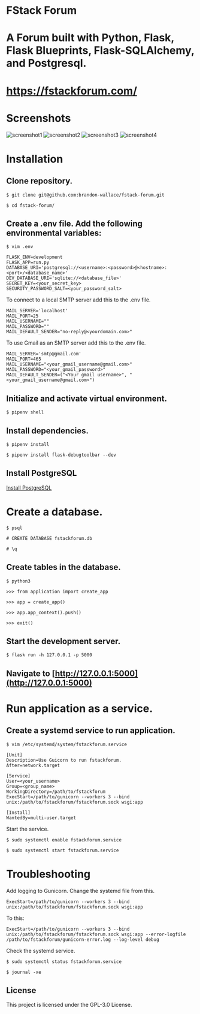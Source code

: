 # FStack Forum

# A Forum built with Python, Flask, Flask Blueprints, Flask-SQLAlchemy, and Postgresql.

# https://fstackforum.com/

# Screenshots

![screenshot1](application/static/images/screenshot1.png)
![screenshot2](application/static/images/screenshot2.png)
![screenshot3](application/static/images/screenshot3.png)
![screenshot4](application/static/images/screenshot4.png)


# Installation

## Clone repository.

```
$ git clone git@github.com:brandon-wallace/fstack-forum.git

$ cd fstack-forum/
```

## Create a .env file. Add the following environmental variables:

```
$ vim .env

FLASK_ENV=development
FLASK_APP=run.py
DATABASE_URI='postgresql://<username>:<password>@<hostname>:<port>/<database_name>'
DEV_DATABASE_URI='sqlite://<database_file>'
SECRET_KEY=<your_secret_key>
SECURITY_PASSWORD_SALT=<your_password_salt>
```

To connect to a local SMTP server add this to the .env file.

```
MAIL_SERVER='localhost'
MAIL_PORT=25
MAIL_USERNAME=""
MAIL_PASSWORD=""
MAIL_DEFAULT_SENDER="no-reply@<yourdomain.com>"
```

To use Gmail as an SMTP server add this to the .env file.

```
MAIL_SERVER='smtp@gmail.com'
MAIL_PORT=465
MAIL_USERNAME="<your_gmail_username@gmail.com>"
MAIL_PASSWORD="<your_gmail_password>"
MAIL_DEFAULT_SENDER=("<Your gmail username>", "<your_gmail_username@gmail.com>")
```

## Initialize and activate virtual environment.

```
$ pipenv shell
```

## Install dependencies.

```
$ pipenv install

$ pipenv install flask-debugtoolbar --dev
```

## Install PostgreSQL

[Install PostgreSQL](https://www.postgresql.org/download/)

# Create a database.

```
$ psql

# CREATE DATABASE fstackforum.db

# \q
```

## Create tables in the database.

```
$ python3 

>>> from application import create_app

>>> app = create_app()

>>> app.app_context().push()

>>> exit()
```

## Start the development server.

```
$ flask run -h 127.0.0.1 -p 5000
```

## Navigate to [http://127.0.0.1:5000](http://127.0.0.1:5000)

# Run application as a service.

## Create a systemd service to run application.

```
$ vim /etc/systemd/system/fstackforum.service 

[Unit]
Description=Use Guicorn to run fstackforum.
After=network.target

[Service]
User=<your_username>
Group=<group_name> 
WorkingDirectory=/path/to/fstackforum
ExecStart=/path/to/gunicorn --workers 3 --bind unix:/path/to/fstackforum/fstackforum.sock wsgi:app 

[Install]
WantedBy=multi-user.target
```
Start the service.

```
$ sudo systemctl enable fstackforum.service

$ sudo systemctl start fstackforum.service
```

# Troubleshooting

Add logging to Gunicorn. 
Change the systemd file from this.

```
ExecStart=/path/to/gunicorn --workers 3 --bind unix:/path/to/fstackforum/fstackforum.sock wsgi:app 

```
To this:

```
ExecStart=/path/to/gunicorn --workers 3 --bind unix:/path/to/fstackforum/fstackforum.sock wsgi:app --error-logfile /path/to/fstackforum/gunicorn-error.log --log-level debug

```

Check the systemd service.

```
$ sudo systemctl status fstackforum.service

$ journal -xe
```

## License

This project is licensed under the GPL-3.0 License.
